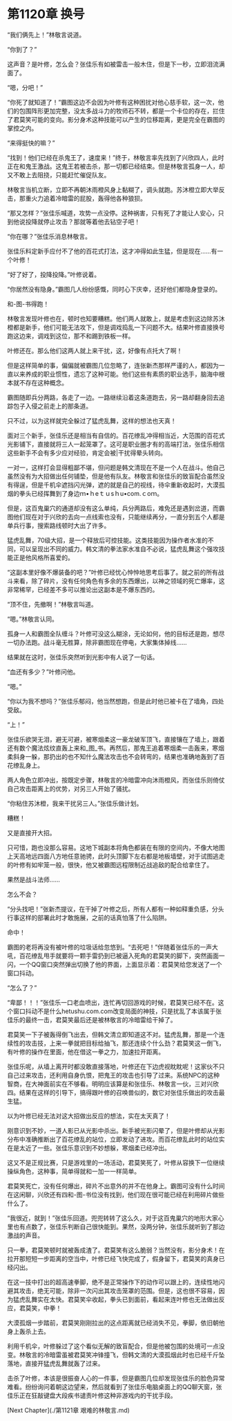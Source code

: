# 第1120章 换号

“我们俩先上！”林敬言说道。

“你到了？”

这声音？是叶修，怎么会？张佳乐有如被雷击一般木住，但是下一秒，立即泪流满面了。

“嗯，分吧！”

“你死了就知道了！”霸图这边不会因为叶修有这种困扰对他心慈手软，这一次，他们的包围阵形更加完整，没太多战斗力的牧师石不转，都是一个卡位的存在，拦住了君莫笑可能的变向。影分身术这种技能可以产生的位移距离，更是完全在霸图的掌控之内。

“来得挺快的嘛？”

“找到！他们已经在杀鬼王了，速度来！”终于，林敬言率先找到了兴欣四人，此时正在和鬼王激战。这鬼王若被击杀，那一切都已经结束。但是林敬言孤身一人，却又不敢上去阻挠，只能赶忙催促队友。

林敬言当机立断，立即不再朝沐雨橙风身上黏糊了，调头就跑。苏沐橙立即大举反击，那重火力追着冷暗雷的屁股，轰得他各种狼狈。

“那又怎样？”张佳乐喊道，攻势一点没停。这种祸害，只有死了才能让人安心，只到他说投降就停止攻击？那就等着他去钻空子吧！

“你在哪？”张佳乐消息林敬言。

张佳乐料定新手应付不了他的百花式打法，这才冲得如此生猛，但是现在……有一个叶修！

“好了好了，投降投降。”叶修说着。

“你居然没有隐身。”霸图几人纷纷感慨，同时心下庆幸，还好他们都隐身登录的。

和-图-书得跑！

林敬言发现叶修也在，顿时也知要糟糕。他们两人就敢上，就是考虑到这边除苏沐橙都是新手，他们可能无法攻下，但是调戏捣乱一下问题不大。结果叶修直接换号跑这边来，调戏到这位，那不和踢到铁板一样。

叶修还在。那么他们这两人就上来干扰，这，好像有点托大了啊！

但是这样简单的事，偏偏就被霸图几位忽略了，连张新杰那样严谨的人，都因为一直以来养成的职业惯性，遗忘了这种可能。他们这些有素质的职业选手，脑海中根本就不存在这种概念。

霸图随即兵分两路，各走了一边。一路继续沿着这条道跑去，另一路却翻身回去追踪包子入侵之前走上的那条道。

只不过，以为这样就完全躲过了猛虎乱舞，这样的想法也天真！

面对三个新手，张佳乐还是相当有自信的。百花缭乱冲得相当近，大范围的百花式光影铺下，直接就将三人一起笼罩了。这可是职业圈才有的高端打法，张佳乐相信这些新手不会有多少应对经验，肯定会被|干扰得晕头转向。

一对一，这样打会显得粗鄙不堪，但问题是韩文清现在不是一个人在战斗。他自己虽然没有为大招做出任何铺垫，但是他有队友。林敬言和张佳乐的致盲配合虽然没有得逞，但是千机伞遮挡闪光弹，遮的就是自己的视线，待伞重新收起时，大漠孤烟的拳头已经挥舞到了身边ｍ•ｈeｔｕsｈu•com.ｃoｍ。

但是，这百鬼巢穴的通道却没有这么单纯，兵分两路后，难免还是遇到岔道，而霸图他们现在对于兴欣的去向一点线索也没有，只能继续再分，一直分到五个人都是单兵行事，搜索路线顿时大出了许多。

猛虎乱舞，70级大招，是一个释放后可控技能。这类技能因为操作者水准的不同，可以呈现出不同的威力。韩文清的拳法家水准自不必说，猛虎乱舞这个强攻技能正是他风格所喜爱的。

“这副本里好像不爆装备的吧？”叶修已经忧心忡忡地思考后事了。就之前的所有战斗来看，除了碎片，没有任何角色有多余的东西爆出，以神之领域的死亡爆率，这非常稀罕，已经差不多可以推论出这副本是不爆东西的。

“顶不住，先撤啊！”林敬言叫道。

“嗯。”林敬言认同。

孤身一人和霸图全队缠斗？叶修可没这么糊涂，无论如何，他的目标还是跑，想尽一切办法跑。战斗毫无胜算，除非霸图现在停电，大家集体掉线……

结果就在这时，张佳乐突然听到光影中有人说了一句话。

“血还有多少？”叶修问他。

“嗯。”

“你以为我不想吗？”张佳乐郁闷，他当然想跑，但是此时他已被卡在了墙角，四处受敌。

“上！”

张佳乐欲哭无泪，避无可避，被寒烟柔这一豪龙破军顶飞，直接镶在了墙上，跟着还有数个魔法炫纹直轰上来和_图_书。再然后，那鬼王追着寒烟柔一击轰来，寒烟柔斜身一躲，那扔出的也不知什么魔法攻击也不会转弯的，结果也准确地轰到了百花缭乱身上。

两人角色立即冲出，按既定步骤，林敬言的冷暗雷冲向沐雨橙风，而张佳乐则倚仗自己攻击距离上的优势，对另三人开始了骚扰。

“你粘住苏沐橙，我来干扰另三人。”张佳乐做计划。

糟糕！

又是直接开大招。

只可惜，跑也没那么容易。这地下城副本将角色都装在有限的空间内，不像大地图上天高地远四面八方地任意驰骋，此时头顶脚下左右都是地板墙壁，对于试图逃走的叶修有如牢笼一般，很快，他又被霸图远程限制近战追敌的配合给拿住了。

果然是战斗法师……

怎么不会？

“分头找吧！”张新杰提议，在干掉了叶修之后，所有人都有一种如释重负感，分头行事这样的部署此时才敢施展，之前的话真怕落了什么陷阱。

命中！

霸图的老将再没有被叶修的垃圾话给忽悠到。“去死吧！”伴随着张佳乐的一声大吼，百花缭乱甩手就要将一颗手雷扔到已被逼入死角的君莫笑的脚下，突然画面一闪，一个QQ窗口突然弹出切换了他的界面，上面显示着：君莫笑给您发送了一个窗口抖动。

“怎么了？”

“卑鄙！！！”张佳乐一口老血喷出，连忙再切回游戏的时候，君莫笑已经不在。这个窗口抖动不是什么hetushu.com.com改变局面的神技，只是扰乱了本该属于张佳乐的最终一击，君莫笑最后还是被林敬言的冷暗雷给干掉了。

君莫笑一下子被轰得倒飞出去，但韩文清立即知道这不对。猛虎乱舞，那是一个连续性的攻击技，上来一拳就把目标给抽飞，那还连续个什么劲？君莫笑这一倒飞，有叶修的操作在里面，他在借这一拳之力，加速拉开距离。

张佳乐呢，从墙上离开时都没敢直接落地，叶修还在下边虎视眈眈呢！这家伙不只自己过来攻击，还利用自身仇恨，把鬼王的攻击也引导了过来。系统NPC的这种智商，在大神面前实在不够看。明明应该算是和张佳乐、林敬言一伙，三对兴欣四。结果在这样的引导下，搞得跟叶修的召唤兽似的，数它对张佳乐做出的攻击最生猛。

以为叶修已经无法对这大招做出反应的想法，实在太天真了！

刚意识到不妙，一道人影已从光影中杀出。新手被光影闪晕了，但是叶修却从光影分布中准确推断出了百花缭乱的站位，立即发动了进攻。而百花缭乱此时的站位实在是太近了一些。张佳乐意识到不妙想躲，寒烟柔已经冲出。

这又不是正规比赛，只是游戏里的一场活动，君莫笑死了，叶修从容换下一位继续操纵角色，这种事，简单得就和一加一一样简单。

君莫笑死亡，没有任何爆出，碎片不出意外的并不在他身上。霸图可没有什么时间在这闲聊，兴欣还有四和-图-书位没有找到，他们现在很可能已经在利用碎片做些什么了。

“我很近，就到！”张佳乐回道。兜兜转转了这么久，对于这百鬼巢穴的地形大家心里也有点数了，张佳乐判断自己很快能到。果然，没两分钟，张佳乐就听到了那边激战的声音。

只一拳，君莫笑顿时就被轰成渣了。君莫笑有这么脆弱？当然没有，影分身术！在拉开那短短一步距离的空当中，叶修已经飞快完成了，假身留下，君莫笑的真身已经闪出。

在这一技中打出的超高速拳脚，绝不是正常操作下的动作可以跟上的，连续性地闪避其攻击，绝无可能，除非一次闪出其攻击笼罩的范围。但是，这也很不容易，因为猛虎乱舞实在太快。君莫笑伞收起，拳头已到面前，看起来连叶修也无法做出反应，君莫笑，中拳！

大漠孤烟一步踏前，君莫笑刚刚拉出的这点距离就已经消失不见，拳脚，依旧朝他身上轰杀上去。

利用千机伞，叶修躲过了这个看似无解的致盲配合，但是他被包围的处境可一点没变。林敬言的冷暗雷虽被君莫笑冲锋撞飞，但韩文清的大漠孤烟此时也已经千斤坠落地，直接开猛虎乱舞就轰了过来。

击杀了叶修，本该是很振奋人心的一件事，但是霸图几位却发现张佳乐的脸色异常难看。纷纷询问着朝这边望来，然后就看到了张佳乐电脑桌面上的QQ聊天窗，张佳乐正在狂敲键盘大段疾书谴责叶修这种非游戏内的干扰手段。



[Next Chapter](./第1121章 艰难的林敬言.md)